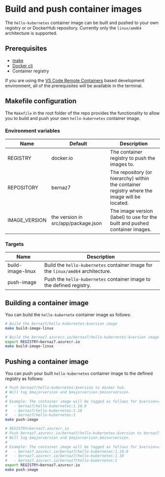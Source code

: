 # Build and push container images

The `hello-kubernetes` container image can be built and pushed to your own registry or or DockerHub repository. Currently only the `linux/amd64` architecture is supported.

## Prerequisites

- [make](https://www.gnu.org/software/make/)
- [Docker cli](https://www.docker.com/)
- Container registry

If you are using the [VS Code Remote Containers](https://marketplace.visualstudio.com/items?itemName=ms-vscode-remote.remote-containers) based development environment, all of the prerequisites will be available in the terminal.

## Makefile configuration

The `Makefile` in the root folder of the repo provides the functionality to allow you to build and push your own `hello-kubernetes` container image.

### Environment variables

| Name | Default | Description | 
| ---- | ------- | ----------- |
| REGISTRY | docker.io | The container registry to push the images to. |
| REPOSITORY | bernaz7 | The repository (or hierarchy) within the container registry where the image will be located. |
| IMAGE_VERSION | the version in src/app/package.json | The image version (label) to use for the built and pushed container images. |

### Targets

| Name | Description |
| ---- | ----------- |
| build-image-linux | Build the `hello-kubernetes` container image for the `linux/amd64` architecture. |
| push-image | Push the `hello-kubernetes` container image to the defined registry. |

## Building a container image

You can build the `hello-kubernete` container image as follows:

```bash
# Build the bernaz7/hello-kubernetes:$version image
make build-image-linux

# Build the bernaz7.azurecr.io/bernaz7/hello-kubernetes:$version image
export REGISTRY=bernaz7.azurecr.io
make build-image-linux
```

## Pushing a container image

You can push your built `hello-kubernetes` container image to the defined registry as follows:

```bash
# Push bernaz7/hello-kubernetes:$version to docker hub.
# Will tag $majorversion and $majorversion.$minorversion.
#
# Example: The container image will be tagged as follows for $version=1.10.0
#   - bernaz7/hello-kubernetes:1.10.0
#   - bernaz7/hello-kubernetes:1.10
#   - bernaz7/hello-kubernetes:1
make push-image

# REGISTRY=bernaz7.azurecr.io
# Push bernaz7.azurecr.io/bernaz7/hello-kubernetes:$version to bernaz7.azurecr.io.
# Will tag $majorversion and $majorversion.$minorversion.
#
# Example: The container image will be tagged as follows for $version=1.10.0
#   - bernaz7.azurecr.io/bernaz7/hello-kubernetes:1.10.0
#   - bernaz7.azurecr.io/bernaz7/hello-kubernetes:1.10
#   - bernaz7.azurecr.io/bernaz7/hello-kubernetes:1
export REGISTRY=bernaz7.azurecr.io
make push-image
```